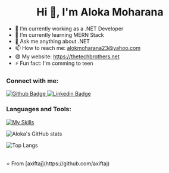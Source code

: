  <h1 align="center">Hi 👋, I'm Aloka Moharana</h1>

- 🔭 I’m currently working as a .NET Developer
- 🌱 I’m currently learning MERN Stack
- 💬 Ask me anything about .NET 
- 📫 How to reach me: alokmoharana23@yahoo.com
- 😄 My website: https://thetechbrothers.net
- ⚡ Fun fact: I'm comming to teen
  
### Connect with me:
<div id="badges">
  <a href="https://github.com/Aloka2825">
    <img src="https://img.shields.io/badge/Github-white?style=for-the-badge&logo=Github&logoColor=black" alt="Github Badge"/>
  </a>
 <a href="https://www.linkedin.com/in/aloka-moharana-8660a0254/">
    <img src="https://img.shields.io/badge/linkedin-blue?style=for-the-badge&logo=linkedin&logoColor=white" alt="Linkedin Badge"/>
  </a>
<!--    <a href="https://www.instagram.com/axif_taj">
    <img src="https://img.shields.io/badge/Instagram-purple?style=for-the-badge&logo=instagram&logoColor=white" alt="Instagram Badge"/>
  </a>
   <a href="https://fb.com/aaxiftaj">
    <img src="https://img.shields.io/badge/Facebook-blue?style=for-the-badge&logo=facebook&logoColor=white" alt="Facebook Badge"/>
  </a>
   <a href="https://twitter.com/axiftaj">
    <img src="https://img.shields.io/badge/Twitter-blue?style=for-the-badge&logo=twitter&logoColor=white" alt="Twitter Badge"/>
  </a> -->
</div>

### Languages and Tools:
[![My Skills](https://skillicons.dev/icons?i=dotnet,cs,dart,firebase,github,git,postman,figma,xd&perline=5)](https://skillicons.dev)

![Aloka's GitHub stats](https://github-readme-stats.vercel.app/api?username=axiftaj&show_icons=true&theme=dark)

![Top Langs](https://github-readme-stats.vercel.app/api/top-langs/?username=axiftaj&theme=dark)


<br>
⭐️ From [axiftaj](https://github.com/axiftaj)
